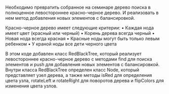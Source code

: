 Необходимо превратить собранное на семинаре дерево поиска в полноценное левостороннее красно-черное дерево. И реализовать в нем метод добавления новых элементов с балансировкой.

Красно-черное дерево имеет следующие критерии:
• Каждая нода имеет цвет (красный или черный)
• Корень дерева всегда черный
• Новая нода всегда красная
• Красные ноды могут быть только левым ребенком
• У краной ноды все дети черного цвета

В этом коде добавлен класс RedBlackTree, который реализует левостороннее красно-черное дерево с методами find для поиска элементов и push для добавления новых элементов с балансировкой. Внутри класса RedBlackTree определен класс Node, который представляет узел дерева, а также методы isRed для определения цвета узла, rotateLeft и rotateRight для поворотов дерева и flipColors для изменения цвета узлов.